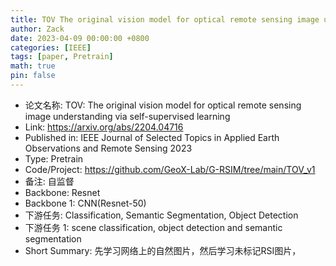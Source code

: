 ```yaml
---
title: TOV The original vision model for optical remote sensing image understanding via self-supervised learning
author: Zack
date: 2023-04-09 00:00:00 +0800
categories: [IEEE]
tags: [paper, Pretrain]
math: true
pin: false
---
```

- 论文名称: TOV: The original vision model for optical remote sensing image understanding via self-supervised learning
- Link: https://arxiv.org/abs/2204.04716
- Published in: IEEE Journal of Selected Topics in Applied Earth Observations and Remote Sensing 2023
- Type: Pretrain
- Code/Project: https://github.com/GeoX-Lab/G-RSIM/tree/main/TOV_v1
- 备注: 自监督
- Backbone: Resnet
- Backbone 1: CNN(Resnet-50)
- 下游任务: Classification, Semantic Segmentation, Object Detection
- 下游任务 1: scene classification, object detection and semantic segmentation
- Short Summary: 先学习网络上的自然图片，然后学习未标记RSI图片，
